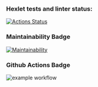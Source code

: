 ### Hexlet tests and linter status:
[![Actions Status](https://github.com/maysundr/backend-project-lvl1/workflows/hexlet-check/badge.svg)](https://github.com/maysundr/backend-project-lvl1/actions)

### Maintainability Badge
[![Maintainability](https://api.codeclimate.com/v1/badges/a99a88d28ad37a79dbf6/maintainability)](https://codeclimate.com/github/codeclimate/codeclimate/maintainability)

### Github Actions Badge
![example workflow](https://github.com/maysundr/backend-project-lvl1/actions/workflows/github-actions.yml/badge.svg)